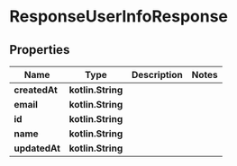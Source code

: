
# ResponseUserInfoResponse

## Properties
| Name | Type | Description | Notes |
| ------------ | ------------- | ------------- | ------------- |
| **createdAt** | **kotlin.String** |  |  |
| **email** | **kotlin.String** |  |  |
| **id** | **kotlin.String** |  |  |
| **name** | **kotlin.String** |  |  |
| **updatedAt** | **kotlin.String** |  |  |



